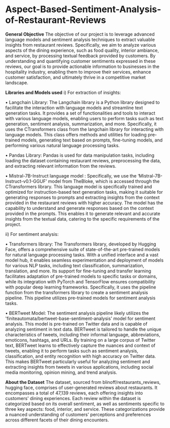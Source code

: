 # Aspect-Based-Sentiment-Analysis-of-Restaurant-Reviews

**General Objective**
The objective of our project is to leverage advanced language models and sentiment analysis techniques to extract valuable insights from restaurant reviews. Specifically, we aim to analyze various aspects of the dining experience, such as food quality, interior ambiance, and service, by processing textual feedback provided by customers. By understanding and quantifying customer sentiments expressed in these reviews, our goal is to provide actionable information to businesses in the hospitality industry, enabling them to improve their services, enhance customer satisfaction, and ultimately thrive in a competitive market landscape.

**Libraries and Models used**
i)	For extraction of insights:

•	Langchain Library: The Langchain library is a Python library designed to facilitate the interaction with language models and streamline text generation tasks. It provides a set of functionalities and tools to interact with various language models, enabling users to perform tasks such as text generation, sentiment analysis, summarization, and more. Specifically, it uses the CTransformers class from the langchain library for interacting with language models. This class offers methods and utilities for loading pre-trained models, generating text based on prompts, fine-tuning models, and performing various natural language processing tasks.

•	Pandas Library: Pandas is used for data manipulation tasks, including loading the dataset containing restaurant reviews, preprocessing the data, and extracting relevant information from the reviews.

•	Mistral-7B-Instruct language model : Specifically, we use the ‘Mistral-7B-Instruct-v0.1-GGUF’ model from TheBloke, which is accessed through the CTransformers library. This language model is specifically trained and optimized for instruction-based text generation tasks, making it suitable for generating responses to prompts and extracting insights from the context provided in the restaurant reviews with higher accuracy. The model has the capability to understand and generate responses based on the context provided in the prompts. This enables it to generate relevant and accurate insights from the textual data, catering to the specific requirements of the project.

ii)	 For sentiment analysis: 

•	Transformers library:   The Transformers library, developed by Hugging Face, offers a comprehensive suite of state-of-the-art pre-trained models for natural language processing tasks. With a unified interface and a vast model hub, it enables seamless experimentation and deployment of models for various NLP tasks, including text classification, summarization, translation, and more. Its support for fine-tuning and transfer learning facilitates adaptation of pre-trained models to specific tasks or domains, while its integration with PyTorch and TensorFlow ensures compatibility with popular deep learning frameworks.
Specifically, it uses the pipeline function from the transformers library to create a sentiment analysis pipeline. This pipeline utilizes pre-trained models for sentiment analysis tasks.

•	BERTweet Model:   The sentiment analysis pipeline likely utilizes the 'finiteautomata/bertweet-base-sentiment-analysis' model for sentiment analysis. This model is pre-trained on Twitter data and is capable of analyzing sentiment in text data. BERTweet is tailored to handle the unique characteristics of tweets, including their informal language, abbreviations, emoticons, hashtags, and URLs. By training on a large corpus of Twitter text, BERTweet learns to effectively capture the nuances and context of tweets, enabling it to perform tasks such as sentiment analysis, classification, and entity recognition with high accuracy on Twitter data. This makes BERTweet particularly useful for analyzing sentiment and extracting insights from tweets in various applications, including social media monitoring, opinion mining, and trend analysis.

**About the Dataset**
The dataset, sourced from blinoff/restaurants_reviews, hugging face, comprises of user-generated reviews about restaurants. It encompasses a total of 47,139 reviews, each offering insights into customers' dining experiences.
Each review within the dataset is categorized based on its overall sentiment, as well as sentiments specific to three key aspects: food, interior, and service. These categorizations provide a nuanced understanding of customers' perceptions and preferences across different facets of their dining encounters.


